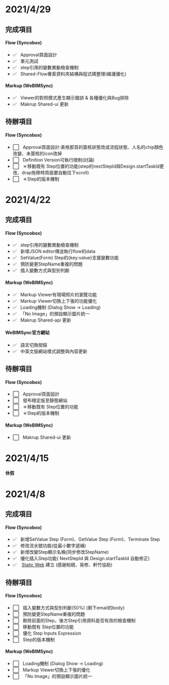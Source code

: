 # 2021/4/29

## 完成項目
#### Flow (Syncobox)

- ✅ &nbsp;&nbsp;Approval頁面設計
- ✅ &nbsp;&nbsp;單元測試
- ✅ &nbsp;&nbsp;step引用的變數異動檢查機制
- ✅ &nbsp;&nbsp;Shared-Flow專案資料夾結構與程式碼整理(維護優化)

#### Markup (WeBIMSync)

- ✅ &nbsp;&nbsp;Viewer的對照模式產生顯示錯誤 & 各種優化與Bug排除
- ✅ &nbsp;&nbsp;Makrup Shared-ui 更新

## 待辦項目
#### Flow (Syncobox)

- ⬜️ &nbsp;&nbsp;Approval頁面設計:表格那頁的簽核狀態改成流程狀態、人名的chip顏色改變、未簽核的icon改掉
- ⬜️ &nbsp;&nbsp;Definition Version可執行限制(討論)
- ⬜️ &nbsp;&nbsp;＊移動既有 Step位置的功能(step的nextStepId與Design.startTaskId更改、drap拖移時頁面要自動往下scroll)
- ⬜️ &nbsp;&nbsp;＊Step的版本機制


# 2021/4/22

## 完成項目
#### Flow (Syncobox)

- ✅ &nbsp;&nbsp;step引用的變數異動檢查機制
- ✅ &nbsp;&nbsp;新增JSON editor傳送執行flow的data
- ✅ &nbsp;&nbsp;SetValue(Form) Step的{key:value}支援變數功能
- ✅ &nbsp;&nbsp;預防變更StepName重複的問題
- ✅ &nbsp;&nbsp;插入變數方式與型別判斷

#### Markup (WeBIMSync)

- ✅ &nbsp;&nbsp;Markup Viewer有現場照片的瀏覽功能
- ✅ &nbsp;&nbsp;Markup Viewer切換上下張的功能優化
- ✅ &nbsp;&nbsp;Loading機制 (Dialog Show -> Loading)
- ✅ &nbsp;&nbsp;「No Image」的預設顯示圖片統一
- ✅ &nbsp;&nbsp;Makrup Shared-api 更新

#### WeBIMSync官方網站

- ✅ &nbsp;&nbsp;語言切換按鈕
- ✅ &nbsp;&nbsp;中英文版網站樣式調整與內容更新

## 待辦項目
#### Flow (Syncobox)

- ⬜️ &nbsp;&nbsp;Approval頁面設計
- ⬜️ &nbsp;&nbsp;發布穩定版至靜態網站
- ⬜️ &nbsp;&nbsp;＊移動既有 Step位置的功能
- ⬜️ &nbsp;&nbsp;＊Step的版本機制

#### Markup (WeBIMSync)

- ⬜️ &nbsp;&nbsp;Makrup Shared-ui 更新

# 2021/4/15

#### 休假

# 2021/4/8

## 完成項目
#### Flow (Syncobox)

- ✅ &nbsp;&nbsp;新增SetValue Step (Form)、GetValue Step (Form)、Terminate Step
- ✅ &nbsp;&nbsp;修改流水號功能(從最小數字遞補)
- ✅ &nbsp;&nbsp;新增改變Step顯示名稱(同步修改StepName)
- ✅ &nbsp;&nbsp;優化插入Step功能( NextStepId 與 Design.startTaskId 自動修正)
- ✅ &nbsp;&nbsp; [Static Web](https://ashy-sea-0b1e0bb00.azurestaticapps.net/) 建立 (感謝柏硯、易修、軒竹協助)


## 待辦項目
#### Flow (Syncobox)

- ⬜️ &nbsp;&nbsp;插入變數方式與型別判斷(50%) (剩下email的body)
- ⬜️ &nbsp;&nbsp;預防變更StepName重複的問題
- ⬜️ &nbsp;&nbsp;刪除前面的Step，後方Step引用資料是否有效的檢查機制
- ⬜️ &nbsp;&nbsp;移動既有 Step位置的功能
- ⬜️ &nbsp;&nbsp;優化 Step Inputs Expression
- ⬜️ &nbsp;&nbsp;Step的版本機制

#### Markup (WeBIMSync)

- ⬜️ &nbsp;&nbsp;Loading機制 (Dialog Show -> Loading)
- ⬜️ &nbsp;&nbsp;Markup Viewer切換上下張的優化
- ⬜️ &nbsp;&nbsp;「No Image」的預設顯示圖片統一

